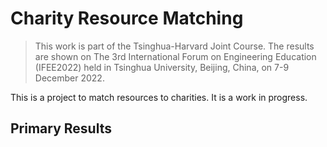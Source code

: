 # Charity Resource Matching

> This work is part of the Tsinghua-Harvard Joint Course.
> The results are shown on The 3rd International Forum on Engineering Education (IFEE2022) held in Tsinghua University, Beijing, China, on 7-9 December 2022.

This is a project to match resources to charities. It is a work in progress.

## Primary Results


